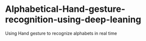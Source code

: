 # Alphabetical-Hand-gesture-recognition-using-deep-leaning
Using Hand gesture to recognize alphabets in real time
